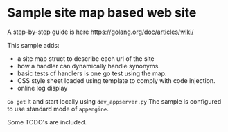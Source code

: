# Sample site map based web site

A step-by-step guide is here https://golang.org/doc/articles/wiki/

This sample adds:
- a site map struct to describe each url of the site
- how a handler can dynamically handle synonyms.
- basic tests of handlers is one go test using the map.
- CSS style sheet loaded using template to comply with code injection.
- online log display

`Go get` it and start locally using `dev_appserver.py`
The sample is configured to use standard mode of `appengine`.

Some TODO's are included.